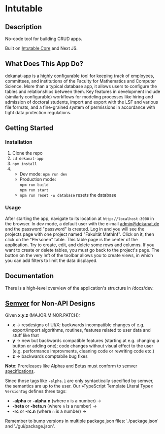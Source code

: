 # Intutable

## Description

No-code tool for building CRUD apps.

Built on [Intutable Core](https://gitlab.com/intutable/core/) and Next JS.

## What Does This App Do?

dekanat-app is a highly configurable tool for keeping track of employees,
committees, and institutions of the Faculty for Mathematics and Computer
Science. More than a typical database app, it allows users to
configure the tables and relationships between them.
Key features in development include (similarly configurable) workflows
for modeling processes like hiring and admission of doctoral students,
import and export with the LSF and various file formats, and a fine-grained
system of permissions in accordance with tight data protection regulations.

## Getting Started
### Installation

1. Clone the repo
2. `cd dekanat-app`
3. `npm install`
4.  - Dev mode: `npm run dev`
    - Production mode:  
      `npm run build`  
      `npm run start`
    - `npm run reset -w database` resets the database

### Usage
After starting the app, navigate to its location at
`http://localhost:3000` in the browser. In dev mode, a default user with
the e-mail admin@dekanat.de and the password "password" is created. Log in
and you will see the projects page with one project named "Fakultät MathInf".
Click on it, then click on the "Personen" table. This table page is the 
center of the application. Try to create, edit, and delete some rows and
columns. If you want to create or delete tables, you must go back to the
project's page. The button on the very left of the toolbar allows you to
create views, in which you can add filters to limit the data displayed.

## Documentation

There is a high-level overview of the application's structure in /docs/dev.

## [Semver](https://semver.org) for Non-API Designs

Given **x**.**y**.**z** (MAJOR.MINOR.PATCH):

-   **x** -> resdesigns of UI/X; backwards incompatible changes of e.g. export/import algorithms, routines, features related to user data and stuff like that
-   **y** -> new but backwards compatible features (starting at e.g. changing a button or adding one); code changes without visual effect to the user (e.g. performance improvments, cleaning code or rewriting code etc.)
-   **z** -> backwards comptabile bug fixes

**Note**: Prereleases like Alphas and Betas must conform to [semver specifications](https://semver.org/#spec-item-11).

Since those tags like `-alpha.1` are only syntactically specified by semver, the semantics are up to the user. Our »TypeScript Template Literal Type« `VersionTag` defines three tags:

-   **-alpha** or **-alpha.n** (where `n` is a number) ->
-   **-beta** or **-beta.n** (where `n` is a number) ->
-   **-rc** or **-rc.n** (where `n` is a number) ->

Remember to bump versions in multiple package.json files: './package.json' and './gui/package.json'.
